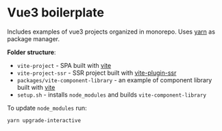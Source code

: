 # Vue3 boilerplate

Includes examples of vue3 projects organized in monorepo. Uses [yarn](https://yarnpkg.com/) as
package manager.


**Folder structure**:

- `vite-project` - SPA built with [vite](https://vitejs.dev/)
- `vite-project-ssr` - SSR project built with [vite-plugin-ssr](https://vite-plugin-ssr.com/)
- `packages/vite-component-library` - an example of component library built with [vite](https://vitejs.dev/)
- `setup.sh` - installs `node_modules` and builds `vite-component-library`

To update `node_modules` run:

```sh
yarn upgrade-interactive
```
